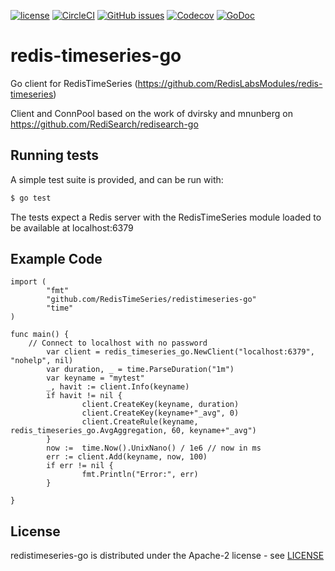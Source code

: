 [![license](https://img.shields.io/github/license/RedisTimeSeries/RedisTimeSeries-go.svg)](https://github.com/RedisTimeSeries/RedisTimeSeries-go)
[![CircleCI](https://circleci.com/gh/RedisTimeSeries/redistimeseries-go.svg?style=svg&circle-token=022ed6c86563cbb7d19ff4fd3ca6eab9053603f2)](https://circleci.com/gh/RedisTimeSeries/redistimeseries-go)
[![GitHub issues](https://img.shields.io/github/release/RedisTimeSeries/redistimeseries-go.svg)](https://github.com/RedisTimeSeries/redistimeseries-go/releases/latest)
[![Codecov](https://codecov.io/gh/RedisTimeSeries/redistimeseries-go/branch/master/graph/badge.svg)](https://codecov.io/gh/RedisTimeSeries/redistimeseries-go)
[![GoDoc](https://godoc.org/github.com/RedisTimeSeries/redistimeseries-go?status.svg)](https://godoc.org/github.com/RedisTimeSeries/redistimeseries-go)


# redis-timeseries-go

Go client for RedisTimeSeries (https://github.com/RedisLabsModules/redis-timeseries)

Client and ConnPool based on the work of dvirsky and mnunberg on https://github.com/RediSearch/redisearch-go


## Running tests

A simple test suite is provided, and can be run with:

```sh
$ go test
```

The tests expect a Redis server with the RedisTimeSeries module loaded to be available at localhost:6379

## Example Code

```
import (
        "fmt"
        "github.com/RedisTimeSeries/redistimeseries-go"
        "time"
)

func main() {
	// Connect to localhost with no password
        var client = redis_timeseries_go.NewClient("localhost:6379", "nohelp", nil)
        var duration, _ = time.ParseDuration("1m")
        var keyname = "mytest"
        _, havit := client.Info(keyname)
        if havit != nil {
                client.CreateKey(keyname, duration)
                client.CreateKey(keyname+"_avg", 0)
                client.CreateRule(keyname, redis_timeseries_go.AvgAggregation, 60, keyname+"_avg")
        }
        now :=  time.Now().UnixNano() / 1e6 // now in ms
        err := client.Add(keyname, now, 100)
        if err != nil {
                fmt.Println("Error:", err)
        }

}
```

## License

redistimeseries-go is distributed under the Apache-2 license - see [LICENSE](LICENSE)
